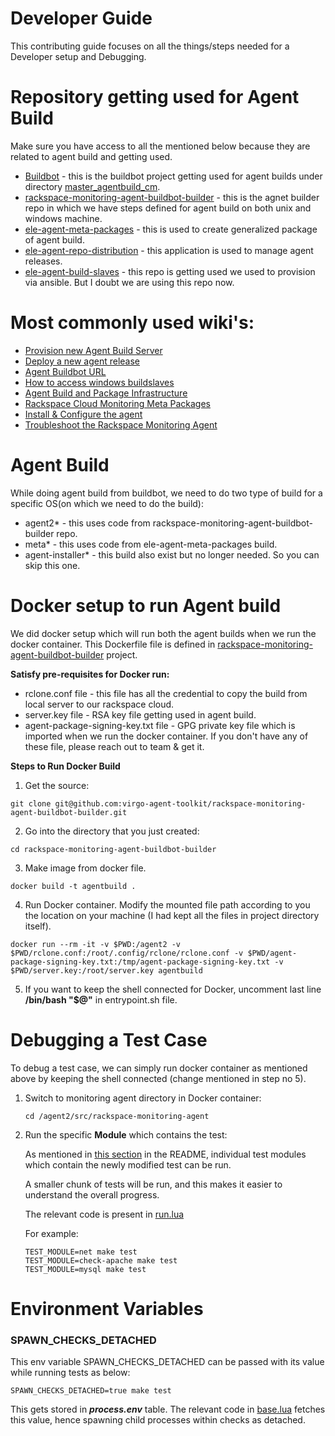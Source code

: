 Developer Guide
===============
This contributing guide focuses on all the things/steps needed for a Developer setup and Debugging.

Repository getting used for Agent Build
=======================================
Make sure you have access to all the mentioned below because they are related to agent build and getting used.
- [Buildbot](https://github.com/rax-maas/buildbot) - this is the buildbot project getting used for agent builds under directory [master_agentbuild_cm](https://github.com/rax-maas/buildbot/tree/master/master_agentbuild_cm).
- [rackspace-monitoring-agent-buildbot-builder](https://github.com/virgo-agent-toolkit/rackspace-monitoring-agent-buildbot-builder) - this is the agnet builder repo in which we have steps defined for agent build on both unix and windows machine.
- [ele-agent-meta-packages](https://github.com/rax-maas/ele-agent-meta-packages) - this is used to create generalized package of agent build.
- [ele-agent-repo-distribution](https://github.com/rax-maas/ele-agent-repo-distribution) - this application is used to manage agent releases.
- [ele-agent-build-slaves](https://github.com/rax-maas/ele-agent-build-slaves) - this repo is getting used we used to provision via ansible. But I doubt we are using this repo now.

Most commonly used wiki's:
==========================
- [Provision new Agent Build Server](https://github.com/rax-maas/ele-kb/issues/97#issue-149967304)
- [Deploy a new agent release](https://github.com/rax-maas/ele-kb/issues/120#issue-161317935)
- [Agent Buildbot URL](https://agentbuild.cm.k1k.me/grid)
- [How to access windows buildslaves](https://github.com/rax-maas/ele-kb/issues/223)
- [Agent Build and Package Infrastructure](https://github.com/rax-maas/ele/wiki/Agent-Build-and-Package-Infrastructure)
- [Rackspace Cloud Monitoring Meta Packages](https://meta.packages.cloudmonitoring.rackspace.com)
- [Install & Configure the agent](https://docs.rackspace.com/docs/rackspace-monitoring/v1/getting-started/install-configure)
- [Troubleshoot the Rackspace Monitoring Agent](https://docs.rackspace.com/support/how-to/troubleshooting-the-rackspace-monitoring-agent/)

Agent Build
===========
While doing agent build from buildbot, we need to do two type of build for a specific OS(on which we need to do the build):
- agent2* - this uses code from rackspace-monitoring-agent-buildbot-builder repo.
- meta* - this uses code from ele-agent-meta-packages build.
- agent-installer* - this build also exist but no longer needed. So you can skip this one.

Docker setup to run Agent build
===============================
We did docker setup which will run both the agent builds when we run the docker container.
This Dockerfile file is defined in [rackspace-monitoring-agent-buildbot-builder](https://github.com/virgo-agent-toolkit/rackspace-monitoring-agent-buildbot-builder) project. 

**Satisfy pre-requisites for Docker run:**
- rclone.conf file - this file has all the credential to copy the build from local server to our rackspace cloud.
- server.key file - RSA key file getting used in agent build.
- agent-package-signing-key.txt file - GPG private key file which is imported when we run the docker container.
If you don't have any of these file, please reach out to team & get it.

**Steps to Run Docker Build**
1. Get the source:
```
git clone git@github.com:virgo-agent-toolkit/rackspace-monitoring-agent-buildbot-builder.git
```
2. Go into the directory that you just created:
```
cd rackspace-monitoring-agent-buildbot-builder
```
3. Make image from docker file.
```
docker build -t agentbuild .
```
4. Run Docker container. Modify the mounted file path according to you the location on your machine (I had kept all the files in project directory itself).
```
docker run --rm -it -v $PWD:/agent2 -v $PWD/rclone.conf:/root/.config/rclone/rclone.conf -v $PWD/agent-package-signing-key.txt:/tmp/agent-package-signing-key.txt -v $PWD/server.key:/root/server.key agentbuild
```
5. If you want to keep the shell connected for Docker, uncomment last line **/bin/bash "$@"** in entrypoint.sh file.

Debugging a Test Case
=====================
To debug a test case, we can simply run docker container as mentioned above by keeping the shell connected (change mentioned in step no 5).

1. Switch to monitoring agent directory in Docker container:
    ```
    cd /agent2/src/rackspace-monitoring-agent
    ```
2. Run the specific **Module** which contains the test:

   As mentioned in [this section](https://github.com/virgo-agent-toolkit/rackspace-monitoring-agent#running-tests) in the README, individual test modules which contain the newly modified test can be run.

   A smaller chunk of tests will be run, and this makes it easier to understand the overall progress.

   The relevant code is present in [run.lua](https://github.com/virgo-agent-toolkit/rackspace-monitoring-agent/blob/master/tests/run.lua)

   For example:
    ```
    TEST_MODULE=net make test
    TEST_MODULE=check-apache make test 
    TEST_MODULE=mysql make test 
    ```
Environment Variables
=====================

<h3>SPAWN_CHECKS_DETACHED </h3>

This env variable SPAWN_CHECKS_DETACHED can be passed with its value while running tests as below:
```
SPAWN_CHECKS_DETACHED=true make test
```
This gets stored in **_process.env_** table. The relevant code in [base.lua](https://github.com/virgo-agent-toolkit/rackspace-monitoring-agent/blob/master/check/base.lua) fetches this value, hence spawning child processes within checks as detached.